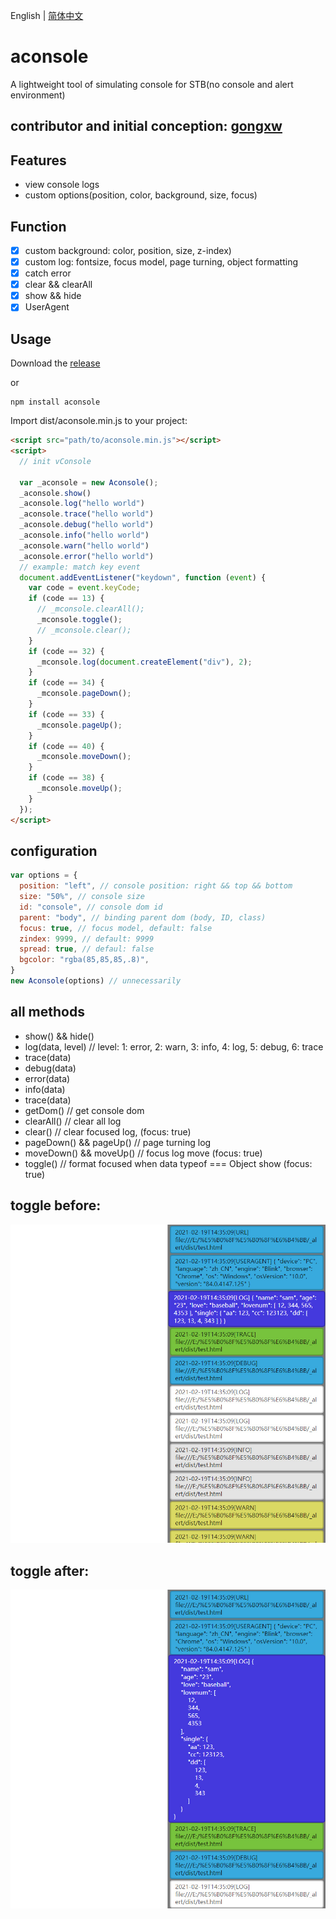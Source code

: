 English | [简体中文](./README_CN.md)

aconsole
==============================

A lightweight tool of simulating console for STB(no console and alert environment)

## contributor and initial conception: [gongxw](https://github.com/gongxw)

## Features

- view console logs
- custom options(position, color, background, size, focus)

## Function

- [x] custom background: color, position, size, z-index)
- [x] custom log: fontsize, focus model, page turning, object formatting
- [x] catch error
- [x] clear && clearAll
- [x] show && hide
- [x] UserAgent

## Usage

Download the [release](https://github.com/Maxfengyan/aconsole/releases/download/0.0.1/aconsole.min.js)

or

```
npm install aconsole
```
Import dist/aconsole.min.js to your project:

```html
<script src="path/to/aconsole.min.js"></script>
<script>
  // init vConsole
  
  var _aconsole = new Aconsole();
  _aconsole.show()
  _aconsole.log("hello world") 
  _aconsole.trace("hello world") 
  _aconsole.debug("hello world")
  _aconsole.info("hello world")
  _aconsole.warn("hello world")
  _aconsole.error("hello world")
  // example: match key event
  document.addEventListener("keydown", function (event) {
    var code = event.keyCode;
    if (code == 13) {
      // _mconsole.clearAll();
      _mconsole.toggle();
      // _mconsole.clear();
    }
    if (code == 32) {
      _mconsole.log(document.createElement("div"), 2);
    }
    if (code == 34) {
      _mconsole.pageDown();
    }
    if (code == 33) {
      _mconsole.pageUp();
    }
    if (code == 40) {
      _mconsole.moveDown();
    }
    if (code == 38) {
      _mconsole.moveUp();
    }
  });
</script>
```

## configuration

```javascript
var options = {
  position: "left", // console position: right && top && bottom
  size: "50%", // console size 
  id: "console", // console dom id
  parent: "body", // binding parent dom (body, ID, class)
  focus: true, // focus model, default: false
  zindex: 9999, // default: 9999
  spread: true, // defaul: false
  bgcolor: "rgba(85,85,85,.8)",
}
new Aconsole(options) // unnecessarily
```

## all methods
- show() && hide()
- log(data, level) // level: 1: error, 2: warn, 3: info, 4: log, 5: debug, 6: trace
- trace(data)
- debug(data)
- error(data)
- info(data)
- trace(data)
- getDom() // get console dom
- clearAll() // clear all log
- clear() // clear focused log, (focus: true)
- pageDown() && pageUp() // page turning log
- moveDown() && moveUp() // focus log move (focus: true)
- toggle() // format focused when data typeof === Object show (focus: true)

## toggle before:

<img src="./image/1.jpg">

## toggle after:
<img src="./image/2.jpg">